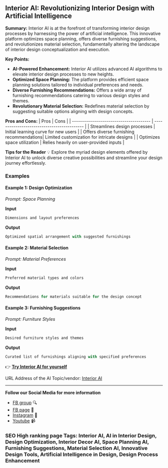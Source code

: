
## Interior AI: Revolutionizing Interior Design with Artificial Intelligence

**Summary:** Interior AI is at the forefront of transforming interior design processes by harnessing the power of artificial intelligence. This innovative platform optimizes space planning, offers diverse furnishing suggestions, and revolutionizes material selection, fundamentally altering the landscape of interior design conceptualization and execution.

**Key Points:**
- **AI-Powered Enhancement:** Interior AI utilizes advanced AI algorithms to elevate interior design processes to new heights.
- **Optimized Space Planning:** The platform provides efficient space planning solutions tailored to individual preferences and needs.
- **Diverse Furnishing Recommendations:** Offers a wide array of furnishing recommendations catering to various design styles and themes.
- **Revolutionary Material Selection:** Redefines material selection by suggesting suitable options aligning with design concepts.

**Pros and Cons:**
| Pros                                    | Cons                                       |
| --------------------------------------- | ------------------------------------------- |
| Streamlines design processes             | Initial learning curve for new users         |
| Offers diverse furnishing recommendations| Limited customization for intricate designs  |
| Optimizes space utilization              | Relies heavily on user-provided inputs       |

**Tips for the Reader** 💡
Explore the myriad design elements offered by Interior AI to unlock diverse creative possibilities and streamline your design journey effortlessly.

### Examples

#### Example 1: Design Optimization
*Prompt: Space Planning*

**Input**
```dart
Dimensions and layout preferences
```

**Output**
```dart
Optimized spatial arrangement with suggested furnishings
```

#### Example 2: Material Selection
*Prompt: Material Preferences*

**Input**
```dart
Preferred material types and colors
```

**Output**
```dart
Recommendations for materials suitable for the design concept
```

#### Example 3: Furnishing Suggestions
*Prompt: Furniture Styles*

**Input**
```dart
Desired furniture styles and themes
```

**Output**
```dart
Curated list of furnishings aligning with specified preferences
```

👉 [**Try Interior AI for yourself**](https://interiorai.com/)

URL Address of the AI Topic/vendor: [Interior AI](https://interiorai.com/)

---

**Follow our Social Media for more information**
- [FB group](https://www.facebook.com/groups/trionxai) 🔍
- [FB page](https://www.facebook.com/ai.trionxai) 📘
- [Instagram](https://www.instagram.com/trionxai/) 📸
- [Youtube](https://www.youtube.com/@robotdocs/) 📹

### SEO High ranking page Tags: Interior AI, AI in Interior Design, Design Optimization, Interior Decor AI, Space Planning AI, Furnishing Suggestions, Material Selection AI, Innovative Design Tools, Artificial Intelligence in Design, Design Process Enhancement